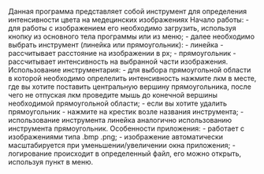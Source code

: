 Данная программа представляет собой инструмент для определения интенсивности цвета на медецинских изображениях
Начало работы:
	- для работы с изображением его необходимо загрузить, используя кнопку из основного тела программы или из меню;
	- далее необходимо выбрать инструмент (линейка или прямоугольник):
		- линейка - рассчитывает расстояние на изображении в px;
		- прямоугольник - рассчитывает интенсивность на выбранной части изображения.
Использование инструментария:
	- для выбора прямоугольной области в которой необходимо опрелелить интенсивность нажмите лкм в месте,
	  где вы хотите поставить центральную вершину прямоугольника, после чего не отпуская лкм проведите мышь до конечной вершины необходимой прямоугольной области;
	- если вы хотите удалить прямоугольник - нажмите на крестик возле названия инструмента;
	- использование инструмента линейка аналогично использованию инструмента прямоугольник.
Особенности приложения:
	- работает с изображениями типа .bmp .png;
	- изображение автоматически масштабируется при уменьшении/увеличении окна приложения;
	- логирование происходит в определенный файл, его можно открыть, используя пункт в меню.
